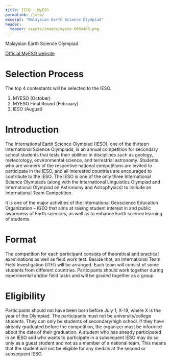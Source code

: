 ```yaml
---
title: IESO - MyESO
permalink: /ieso/
excerpt: "Malaysian Earth Science Olympiad"
header:
  teaser: assets/images/myeso-600x400.png
---
```


Malaysian Earth Science Olympiad

[Official MyESO website](https://myeso.my)

# Selection Process
The top 4 contestants will be selected to the IESO.

1. MYESO (October)
2. MYESO Final Round (February)
3. IESO (August)

# Introduction
The International Earth Science Olympiad (IESO), one of the thirteen International Science Olympiads, is an annual competition for secondary school students that tests their abilities in disciplines such as geology, meteorology, environmental science, and terrestrial astronomy. Students who are winners of the respective national competitions are invited to participate in the IESO, and all interested countries are encouraged to contribute to the IESO. The IESO is one of the only three International Science Olympiads (along with the International Linguistics Olympiad and International Olympiad on Astronomy and Astrophysics) to include an International Team Competition.

It is one of the major activities of the International Geoscience Education Organization – IGEO that aims at raising student interest in and public awareness of Earth sciences, as well as to enhance Earth science learning of students.

# Format
The competition for each participant consists of theoretical and practical examinations as well as field work test. Beside that, an International Team Field Investigation (ITFI) will be arranged. Each team will consist of some students from different countries. Participants should work together during experimental and/or field tasks and will be graded
together as a group.

# Eligibility
Participants should not have been born before July 1, X-19, where X is the year of the Olympiad. The participants must not be university/college students. They can only be students of secondary/high school. If they have already graduated before the competition, the organizer must be informed about the date of their graduation. A student who has already participated in an IESO and who wants to participate in a subsequent IESO may do so only as a guest student and not as a member of a national team. This means that the student will not be eligible for any medals at the second or subsequent IESO.
